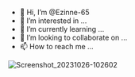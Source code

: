 - 👋 Hi, I’m @Ezinne-65
- 👀 I’m interested in ...
- 🌱 I’m currently learning ...
- 💞️ I’m looking to collaborate on ...
- 📫 How to reach me ...

<!---
Ezinne-65/Ezinne-65 is a ✨ special ✨ repository because its `README.md` (this file) appears on your GitHub profile.
You can click the Preview link to take a look at your changes.
--->
![Screenshot_20231026-102602](https://github.com/Ezinne-65/Ezinne-65/assets/149053358/87c1942b-9b51-4643-97fd-86ae50eaba03)
